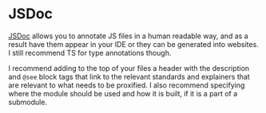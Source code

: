 # JSDoc

[JSDoc](https://jsdoc.app/about-getting-started) allows you to annotate JS files in a human readable way, and as a result have them appear in your IDE or they can be generated into websites. I still recommend TS for type annotations though.

I recommend adding to the top of your files a header with the description and `@see` block tags that link to the relevant standards and explainers that are relevant to what needs to be proxified. I also recommend specifying where the module should be used and how it is built, if it is a part of a submodule.

